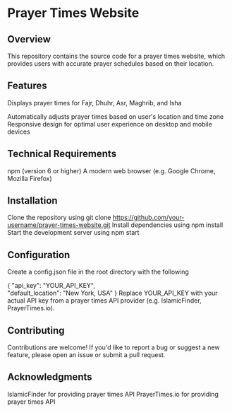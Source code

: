 # Prayer Times Website
## Overview
This repository contains the source code for a prayer times website, which provides users with accurate prayer schedules based on their location.

## Features
Displays prayer times for Fajr, Dhuhr, Asr, Maghrib, and Isha

Automatically adjusts prayer times based on user's location and time zone
Responsive design for optimal user experience on desktop and mobile devices
## Technical Requirements
npm (version 6 or higher)
A modern web browser (e.g. Google Chrome, Mozilla Firefox)
## Installation
Clone the repository using git clone https://github.com/your-username/prayer-times-website.git
Install dependencies using npm install
Start the development server using npm start
## Configuration
Create a config.json file in the root directory with the following 

{
  "api_key": "YOUR_API_KEY",
  <br>
  "default_location": "New York, USA"
}
Replace YOUR_API_KEY with your actual API key from a prayer times API provider (e.g. IslamicFinder, PrayerTimes.io).

## Contributing
Contributions are welcome! If you'd like to report a bug or suggest a new feature, please open an issue or submit a pull request.

## Acknowledgments
IslamicFinder for providing prayer times API
PrayerTimes.io for providing prayer times API
